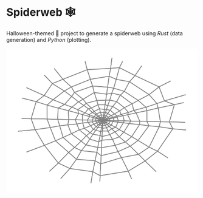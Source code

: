 # Spiderweb 🕸️

Halloween-themed 🎃 project to generate a spiderweb using *Rust* (data generation) and *Python* (plotting).

![spiderweb](./data/spiderweb.svg)
